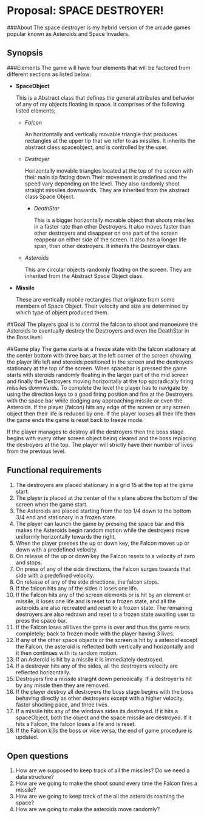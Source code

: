 # Proposal: SPACE DESTROYER!

###About
The space destroyer is my hybrid version of the arcade games popular known as Asteroids and Space Invaders.

## Synopsis

###Elements
The game will have four elements that will be factored from different
sections as listed below:
     
  * **SpaceObject** 
   
    This is a Abstract class that defines the general 
    attributes and behavior of any of my objects floating
    in space. It comprises of the following listed 
    elements;
    
    - *Falcon*
    
      An horizontally and vertically movable triangle that produces
      rectangles at the upper tip that we refer to as missiles.
      It inherits the abstract class spaceobject, and is controlled by
      the user.
      
    -  *Destroyer*
    
       Horizontally movable triangles located at the top of the
       screen with their main tip facing down.Their movement is predefined
        and the speed vary depending on the level. They also
        randomly shoot straight missiles downwards. They are inherited 
        from the abstract class Space Object.
        -  *DeathStar*
            
            This is a bigger horizontally movable object that shoots 
             missiles in a faster rate than other Destroyers. It also 
            moves faster than other destroyers and disappear on one part of the screen
            reappear on either side of the screen. It also has a longer
            life span, than other destroyers. It inherits the Destroyer class. 
        
    -  *Asteroids*
       
       This are circular objects randomly floating on the screen. They are 
       inherited from the Abstract Space Object class.
  
  *  **Missile**   
  
     These are vertically mobile rectangles that originate from some members of 
     Space Object. Their velocity and size are determined by which type of object
     produced them. 
    
##Goal
The players goal is to control the falcon to shoot and manoeuvre the Asteroids
to eventually destroy the Destroyers and even the DeathStar in the Boss level.


##Game play
The game starts at a freeze state with the falcon stationary at the center bottom with three bars at the 
 left corner of the screen showing the player life left and steroids positioned
in the screen and the destroyers stationary at the top of the screen. When spacebar
is pressed the game starts with steroids randomly floating in the larger part of the mid screen and finally
the Destroyers moving horizontally at the top sporadically firing missiles 
downwards. To complete the level the player has to navigate by using the direction keys
to a good firing position and fire at the Destroyers with the space bar 
while dodging any approaching missile or even the Asteroids. If the player (falcon) hits any edge of the screen or any screen object
then their life is reduced by one. If the player looses all their life then the game ends
the game is reset back to freeze mode.   

If the player manages to destroy all the destroyers then the boss stage begins 
with every other screen object being cleared and the boss replacing the destroyers
at the top. The player will strictly have their number of lives from the previous 
level. 

## Functional requirements
1.  The destroyers are placed stationary in a grid 15 at the top
at the game start.
2.  The player is placed at the center of the x plane above the bottom
of the screen when the game start.
3.  The Asteroids are placed starting from the top 1/4 down to the bottom 3/4 
end and stationary in a frozen state.
4.  The player can launch the game by pressing the space bar and this makes
the Asteroids begin random motion while the destroyers move uniformly
horizontally towards the right.
5.  When the player presses the up or down key, the Falcon moves up or down with a 
predefined velocity.
6.  On release of the up or down key the Falcon resets to a velocity of zero and stops.
7.  On press of any of the side directions, the Falcon surges towards that side
with a predefined velocity.
8. On release of any of the side directions, the falcon stops.
9. If the falcon hits any of the sides it loses one life.
10. If the Falcon hits any of the screen elements or is hit by an element
or missile, it loses one life and is reset to a frozen state, and all
the asteroids are also recreated and reset to a frozen state. The remaining 
destroyers are also redrawn and reset to a frozen state awaiting user to press 
the space bar.
11. If the Falcon loses all lives the game is over and thus the game resets completely; back to frozen mode 
with the player having 3 lives.
12. If any of the other space objects or the screen is hit by a asteroid except the 
Falcon, the asteroid is reflected both vertically and horizontally and it then
continues with its random motion.
13. If an Asteroid is hit by a missile it is immediately destroyed.
14. If a destroyer hits any of the sides, all the destroyers velocity are
reflected horizontally.
15. Destroyers fire a missile straight down periodically. If a destroyer is hit 
by any missle then they are removed. 
16. If the player destroy all destroyers the boss stage begins with the boss 
behaving directly as other destroyers except with a higher velocity, faster
shooting pace, and three lives. 
17.  If a missile hits any of the windows sides its destroyed. If it hits a spaceObject, both 
the object and the space missile are destroyed. If it hits a Falcon, the falcon loses a life and is reset.
18.   If the Falcon kills the boss or vice versa, the end of game procedure is updated.


## Open questions
1. How are we supposed to keep track of all the missiles? Do we need a data
structure? 
2. How are we going to make the shoot sound every time the Falcon fires a missile?
3. How are we going to keep track of the all the asteroids roaming the space?
4. How are we going to make the asteroids move randomly?



